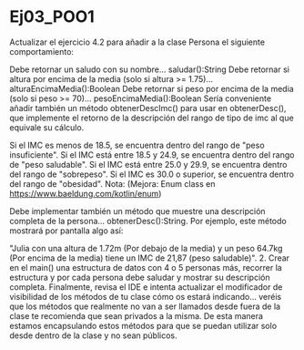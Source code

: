 # Ej03_POO1

Actualizar el ejercicio 4.2 para añadir a la clase Persona el siguiente comportamiento:

Debe retornar un saludo con su nombre... saludar():String
Debe retornar si altura por encima de la media (solo si altura >= 1.75)... alturaEncimaMedia():Boolean
Debe retornar si peso por encima de la media (solo si peso >= 70)... pesoEncimaMedia():Boolean
Sería conveniente añadir también un método obtenerDescImc() para usar en obtenerDesc(), que implemente el retorno de la descripción del rango de tipo de imc al que equivale su cálculo.

Si el IMC es menos de 18.5, se encuentra dentro del rango de "peso insuficiente".
Si el IMC está entre 18.5 y 24.9, se encuentra dentro del rango de "peso saludable".
Si el IMC está entre 25.0 y 29.9, se encuentra dentro del rango de "sobrepeso".
Si el IMC es 30.0 o superior, se encuentra dentro del rango de "obesidad".
Nota: (Mejora: Enum class en https://www.baeldung.com/kotlin/enum)

Debe implementar también un método que muestre una descripción completa de la persona... obtenerDesc():String. Por ejemplo, este método mostrará por pantalla algo así:

"Julia con una altura de 1.72m (Por debajo de la media) y un peso 64.7kg (Por encima de la media) tiene un IMC de 21,87 (peso saludable)". 
2. Crear en el main() una estructura de datos con 4 o 5 personas más, recorrer la estructura y por cada persona debe saludar y mostrar su descripción completa.
Finalmente, revisa el IDE e intenta actualizar el modificador de visibilidad de los métodos de tu clase cómo os estará indicando... veréis que los métodos que realmente no van a ser llamados desde fuera de la clase te recomienda que sean privados a la misma. De esta manera estamos encapsulando estos métodos para que se puedan utilizar solo desde dentro de la clase y no sean públicos.
